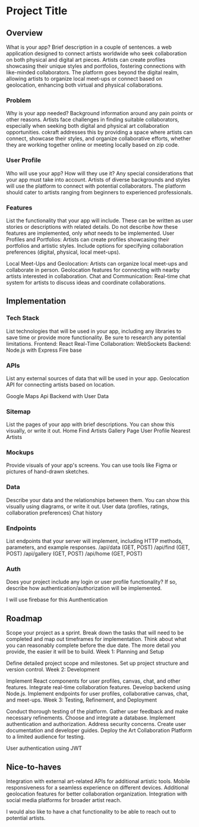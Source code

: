 # Project Title

## Overview

What is your app? Brief description in a couple of sentences.
 a web application designed to connect artists worldwide who seek collaboration on both physical and digital art pieces. Artists can create profiles showcasing their unique styles and portfolios, fostering connections with like-minded collaborators. The platform goes beyond the digital realm, allowing artists to organize local meet-ups or connect based on geolocation, enhancing both virtual and physical collaborations.

### Problem

Why is your app needed? Background information around any pain points or other reasons.
Artists face challenges in finding suitable collaborators, especially when seeking both digital and physical art collaboration opportunities. cokraft addresses this by providing a space where artists can connect, showcase their styles, and organize collaborative efforts, whether they are working together online or meeting locally based on zip code.



### User Profile

Who will use your app? How will they use it? Any special considerations that your app must take into account.
Artists of diverse backgrounds and styles will use the platform to connect with potential collaborators.  The platform should cater to artists ranging from beginners to experienced professionals.

### Features

List the functionality that your app will include. These can be written as user stories or descriptions with related details. Do not describe _how_ these features are implemented, only _what_ needs to be implemented.
User Profiles and Portfolios:
Artists can create profiles showcasing their portfolios and artistic styles.
Include options for specifying collaboration preferences (digital, physical, local meet-ups).

Local Meet-Ups and Geolocation:
Artists can organize local meet-ups and collaborate in person.
Geolocation features for connecting with nearby artists interested in collaboration.
Chat and Communication:
Real-time chat system for artists to discuss ideas and coordinate collaborations.


## Implementation

### Tech Stack

List technologies that will be used in your app, including any libraries to save time or provide more functionality. Be sure to research any potential limitations.
Frontend: React
Real-Time Collaboration: WebSockets
Backend: Node.js with Express
Fire base

### APIs

List any external sources of data that will be used in your app.
Geolocation API for connecting artists based on location.

Google Maps Api
Backend with User Data
### Sitemap

List the pages of your app with brief descriptions. You can show this visually, or write it out.
Home
Find Artists
Gallery Page
User Profile
Nearest Artists

### Mockups

Provide visuals of your app's screens. You can use tools like Figma or pictures of hand-drawn sketches.

### Data

Describe your data and the relationships between them. You can show this visually using diagrams, or write it out. 
User data (profiles, ratings, collaboration preferences)
Chat history
### Endpoints

List endpoints that your server will implement, including HTTP methods, parameters, and example responses.
/api/data (GET, POST)
/api/find (GET, POST)
/api/gallery (GET, POST)
/api/home (GET, POST)


### Auth

Does your project include any login or user profile functionality? If so, describe how authentication/authorization will be implemented.

I will use firebase for this Aunthentication

## Roadmap

Scope your project as a sprint. Break down the tasks that will need to be completed and map out timeframes for implementation. Think about what you can reasonably complete before the due date. The more detail you provide, the easier it will be to build.
Week 1: Planning and Setup

Define detailed project scope and milestones.
Set up project structure and version control.
Week 2: Development

Implement React components for user profiles, canvas, chat, and other features.
Integrate real-time collaboration features.
Develop backend using Node.js.
Implement endpoints for user profiles, collaborative canvas, chat, and meet-ups.
Week 3: Testing, Refinement, and Deployment

Conduct thorough testing of the platform.
Gather user feedback and make necessary refinements.
Choose and integrate a database.
Implement authentication and authorization.
Address security concerns.
Create user documentation and developer guides.
Deploy the Art Collaboration Platform to a limited audience for testing.

User authentication using JWT
## Nice-to-haves
Integration with external art-related APIs for additional artistic tools.
Mobile responsiveness for a seamless experience on different devices.
Additional geolocation features for better collaboration organization.
Integration with social media platforms for broader artist reach.

I would also like to have a chat functionality to be able to reach out to potential artists.